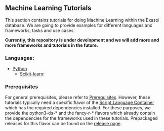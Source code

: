 ## Machine Learning Tutorials
This section contains tutorials for doing Machine Learning within the Exasol database. We are going to provide examples for different languages and frameworks, tasks and use cases.

**Currently, this repository is under development and we will add more and more frameworks and tutorials in the future.**

### Languages:

* [Python](python)
  * [Scikit-learn](python/scikit-learn):
  
### Prerequisites

For general prerequisites, please refer to [Prerequisites](../README.md). However, these tutorials typically need a specific flavor of the [Script Language Container](https://github.com/exasol/script-languages) which has the required dependencies installed. For these purposes, we provide the python3-ds-* and the fancy-r-* flavors which already contain the dependencies for the frameworks used in these tutorials. Prepackaged releases for this flavor can be found on the [release page](https://github.com/exasol/script-languages/releases).
